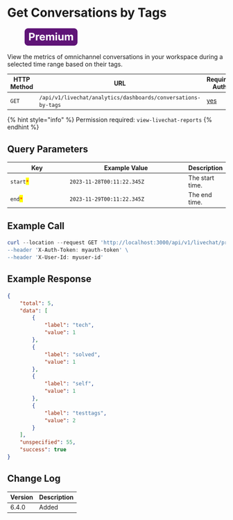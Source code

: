 # Get Conversations by Tags

<figure><img src="../../../../../../../.gitbook/assets/Premium.svg" alt=""><figcaption></figcaption></figure>

View the metrics of omnichannel conversations in your workspace during a selected time range based on their tags.

<table><thead><tr><th width="163">HTTP Method</th><th width="332">URL</th><th>Requires Auth</th></tr></thead><tbody><tr><td><code>GET</code></td><td><code>/api/v1/livechat/analytics/dashboards/conversations-by-tags</code></td><td><a href="../../../authentication-endpoints/">yes</a></td></tr></tbody></table>

{% hint style="info" %}
Permission required: `view-livechat-reports`
{% endhint %}

## Query Parameters

<table><thead><tr><th width="163">Key</th><th width="332">Example Value</th><th>Description</th></tr></thead><tbody><tr><td><code>start</code><mark style="color:red;"><code>*</code></mark></td><td><code>2023-11-28T00:11:22.345Z</code></td><td>The start time.</td></tr><tr><td><code>end</code><mark style="color:red;"><code>*</code></mark></td><td><code>2023-11-29T00:11:22.345Z</code></td><td>The end time.</td></tr></tbody></table>

## Example Call

```powershell
curl --location --request GET 'http://localhost:3000/api/v1/livechat/priorities\
--header 'X-Auth-Token: myauth-token' \
--header 'X-User-Id: myuser-id'
```

## Example Response

```json
{
    "total": 5,
    "data": [
        {
            "label": "tech",
            "value": 1
        },
        {
            "label": "solved",
            "value": 1
        },
        {
            "label": "self",
            "value": 1
        },
        {
            "label": "testtags",
            "value": 2
        }
    ],
    "unspecified": 55,
    "success": true
}
```

## Change Log

| Version | Description |
| ------- | ----------- |
| 6.4.0   | Added       |
